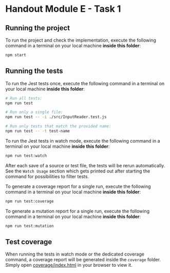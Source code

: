# Handout Module E - Task 1


## Running the project

To run the project and check the implementation, execute the following command in a terminal on your local machine **inside this folder**:
```bash
npm start
```

## Running the tests

To run the Jest tests once, execute the following command in a terminal on your local machine **inside this folder**:
```bash
# Run all tests:
npm run test

# Run only a single file:
npm run test -- -i ./src/InputReader.test.js

# Run only tests that match the provided name:
npm run test -- -t test-name
```

To run the Jest tests in watch mode, execute the following command in a terminal on your local machine **inside this folder**:
```bash
npm run test:watch
```
After each save of a source or test file, the tests will be rerun automatically.
See the `Watch Usage` section which gets printed out after starting the command for possibilities to filter tests.

To generate a coverage report for a single run, execute the following command in a terminal on your local machine **inside this folder**:
```bash
npm run test:coverage
```

To generate a mutation report for a single run, execute the following command in a terminal on your local machine **inside this folder**:
```bash
npm run test:mutation
```

## Test coverage

When running the tests in watch mode or the dedicated coverage command, a coverage report will be generated inside the `coverage` folder.
Simply open [coverage/index.html](./coverage/index.html) in your browser to view it.
